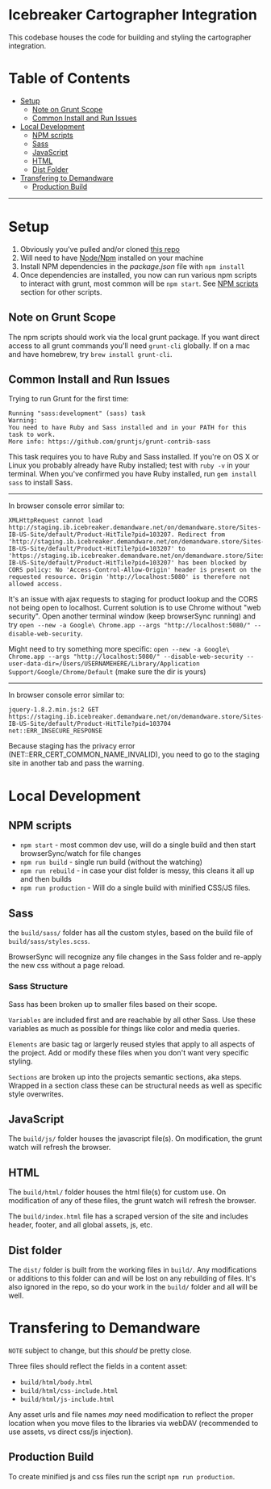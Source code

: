 # Icebreaker Cartographer Integration

This codebase houses the code for building and styling the cartographer integration.

# Table of Contents

* [Setup](#setup)
    * [Note on Grunt Scope](#note-on-grunt-scope)
    * [Common Install and Run Issues](#common-install-and-run-issues)
* [Local Development](#local-development)
    * [NPM scripts](#npm-scripts)
    * [Sass](#sass)
    * [JavaScript](#javascript)
    * [HTML](#html)
    * [Dist Folder](#dist-folder)
* [Transfering to Demandware](#transfering-to-demandware)
    * [Production Build](#production-build)

------


# Setup

1. Obviously you've pulled and/or cloned [this repo](https://bitbucket.org/icebreaker-ecom/cartographer)
2. Will need to have [Node/Npm](https://nodejs.org/en/) installed on your machine
3. Install NPM dependencies in the *package.json* file with `npm install`
4. Once dependencies are installed, you now can run various npm scripts to interact with grunt, most common will be `npm start`. See [NPM scripts](#npm-scripts) section for other scripts.


## Note on Grunt Scope

The npm scripts should work via the local grunt package. If you want direct access to all grunt commands you'll need `grunt-cli` globally. If on a mac and have homebrew, try `brew install grunt-cli`.


## Common Install and Run Issues

Trying to run Grunt for the first time:

```
Running "sass:development" (sass) task
Warning:
You need to have Ruby and Sass installed and in your PATH for this task to work.
More info: https://github.com/gruntjs/grunt-contrib-sass
```

This task requires you to have Ruby and Sass installed. If you're on OS X or Linux you probably already have Ruby installed; test with `ruby -v` in your terminal. When you've confirmed you have Ruby installed, run `gem install sass` to install Sass.

----

In browser console error similar to:

```
XMLHttpRequest cannot load http://staging.ib.icebreaker.demandware.net/on/demandware.store/Sites-IB-US-Site/default/Product-HitTile?pid=103207. Redirect from 'http://staging.ib.icebreaker.demandware.net/on/demandware.store/Sites-IB-US-Site/default/Product-HitTile?pid=103207' to 'https://staging.ib.icebreaker.demandware.net/on/demandware.store/Sites-IB-US-Site/default/Product-HitTile?pid=103207' has been blocked by CORS policy: No 'Access-Control-Allow-Origin' header is present on the requested resource. Origin 'http://localhost:5080' is therefore not allowed access.
```

It's an issue with ajax requests to staging for product lookup and the CORS not being open to localhost. Current solution is to use Chrome without "web security". Open another terminal window (keep browserSync running) and try `open --new -a Google\ Chrome.app --args "http://localhost:5080/" --disable-web-security`.

Might need to try something more specific: `open --new -a Google\ Chrome.app --args "http://localhost:5080/" --disable-web-security --user-data-dir=/Users/USERNAMEHERE/Library/Application Support/Google/Chrome/Default` (make sure the dir is yours)

----

In browser console error similar to:

```
jquery-1.8.2.min.js:2 GET https://staging.ib.icebreaker.demandware.net/on/demandware.store/Sites-IB-US-Site/default/Product-HitTile?pid=103704 net::ERR_INSECURE_RESPONSE
```

Because staging has the privacy error (NET::ERR_CERT_COMMON_NAME_INVALID), you need to go to the staging site in another tab and pass the warning.


# Local Development


## NPM scripts

  - `npm start` - most common dev use, will do a single build and then start browserSync/watch for file changes
  - `npm run build` - single run build (without the watching)
  - `npm run rebuild` - in case your dist folder is messy, this cleans it all up and then builds
  - `npm run production` - Will do a single build with minified CSS/JS files.


## Sass

the `build/sass/` folder has all the custom styles, based on the build file of `build/sass/styles.scss`.

BrowserSync will recognize any file changes in the Sass folder and re-apply the new css without a page reload.

### Sass Structure

Sass has been broken up to smaller files based on their scope.

`Variables` are included first and are reachable by all other Sass. Use these variables as much as possible for things like color and media queries.

`Elements` are basic tag or largerly reused styles that apply to all aspects of the project. Add or modify these files when you don't want very specific styling.

`Sections` are broken up into the projects semantic sections, aka steps. Wrapped in a section class these can be structural needs as well as specific style overwrites.



## JavaScript

The `build/js/` folder houses the javascript file(s). On modification, the grunt watch will refresh the browser.


## HTML

The `build/html/` folder houses the html file(s) for custom use. On modification of any of these files, the grunt watch will refresh the browser.

The `build/index.html` file has a scraped version of the site and includes header, footer, and all global assets, js, etc.


## Dist folder

The `dist/` folder is built from the working files in `build/`. Any modifications or additions to this folder can and will be lost on any rebuilding of files. It's also ignored in the repo, so do your work in the `build/` folder and all will be well.


# Transfering to Demandware

`NOTE` subject to change, but this *should* be pretty close.

Three files should reflect the fields in a content asset:

  - `build/html/body.html`
  - `build/html/css-include.html`
  - `build/html/js-include.html`

Any asset urls and file names *may* need modification to reflect the proper location when you move files to the libraries via webDAV (recommended to use assets, vs direct css/js injection).

## Production Build

To create minified js and css files run the script `npm run production`.

